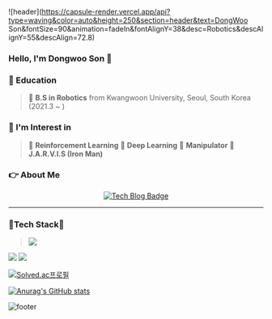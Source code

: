 <!-- ![waving](https://capsule-render.vercel.app/api?type=waving&height=200&text=LeeJaeWon&fontAlign=75&fontAlignY=40&color=gradient)-->

![header](https://capsule-render.vercel.app/api?type=waving&color=auto&height=250&section=header&text=DongWoo Son&fontSize=90&animation=fadeIn&fontAlignY=38&desc=Robotics&descAlignY=55&descAlign=72.8)
  
### Hello, I'm Dongwoo Son 👋

### 🌱 Education
<!-- **I am studying at the Department of Robotics of Kwangwoon University.** -->
> 🏡 **B.S in Robotics** from Kwangwoon University, Seoul, South Korea (2021.3 ~ )

### :orange_book: I'm Interest in   
> 🔎 **Reinforcement Learning**
> 🔎 **Deep Learning**
> 🔎 **Manipulator**
> 🔎 **J.A.R.V.I.S (Iron Man)**

### 👉 About Me

<div align=center>

[![Tech Blog Badge](http://img.shields.io/badge/-Tech%20blog-black?style=flat-square&logo=github&link=https://davinci-ai.tistory.com/)](https://https://dnd-qodqks.github.io/)

<!-- 나중에 추가하기
[![CV](http://img.shields.io/badge/-CV-black?style=flat-square&logo=github&link=https://davinci-ai.tistory.com/)](https://github.com/Taeyoung96/TaeyoungKim_CV/blob/master/TaeyoungKim_CV.pdf)
[![Gmail Badge](https://img.shields.io/badge/Gmail-d14836?style=flat-square&logo=Gmail&logoColor=white&link=mailto:tyoung960302@gmail.com)](mailto:tyoung960302@gmail.com)
[![Facebook Badge](https://img.shields.io/badge/facebook-1877f2?style=flat-square&logo=facebook&logoColor=white&link=https://www.facebook.com/harim.kang)](https://www.facebook.com/profile.php?id=100015469002427)
[![LinkedIn](https://img.shields.io/badge/-LinkedIn-0077b5?style=round-square&logo=linkedin&logoColor=white&link=https://www.linkedin.com/in/tae-young-kim-595692139/)](https://www.linkedin.com/in/tae-young-kim-595692139/)
-->
  
</div>


---

### 🚀**Tech Stack**🚀
  
> <img src="https://img.shields.io/badge/-A8B9CC?style=flat-square&logo=C&logoColor=white"/>
<img src="https://img.shields.io/badge/C++-00599C?style=flat-square&logo=C++&logoColor=white"/>
<img src="https://img.shields.io/badge/Python-3776AB?style=flat-square&logo=Python&logoColor=white"/>

[![Solved.ac프로필](http://mazassumnida.wtf/api/generate_badge?boj=dndqodqks)](https://solved.ac/dndqodqks)

[![Anurag's GitHub stats](https://github-readme-stats.vercel.app/api?username=dnd-qodqks)](https://github.com/anuraghazra/github-readme-stats)  

![footer](https://capsule-render.vercel.app/api?type=waving&&color=gradient&height=80&section=footer&fontSize=90)

